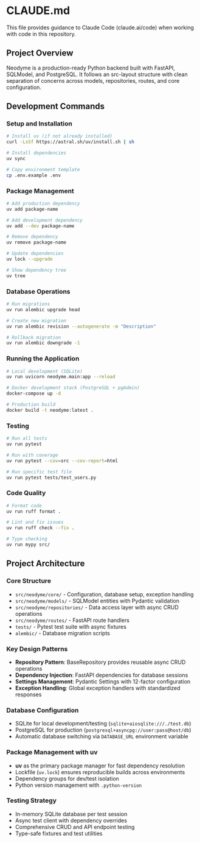 # CLAUDE.md

This file provides guidance to Claude Code (claude.ai/code) when working with code in this repository.

## Project Overview

Neodyme is a production-ready Python backend built with FastAPI, SQLModel, and PostgreSQL. It follows an src-layout structure with clean separation of concerns across models, repositories, routes, and core configuration.

## Development Commands

### Setup and Installation
```bash
# Install uv (if not already installed)
curl -LsSf https://astral.sh/uv/install.sh | sh

# Install dependencies
uv sync

# Copy environment template
cp .env.example .env
```

### Package Management
```bash
# Add production dependency
uv add package-name

# Add development dependency
uv add --dev package-name

# Remove dependency
uv remove package-name

# Update dependencies
uv lock --upgrade

# Show dependency tree
uv tree
```

### Database Operations
```bash
# Run migrations
uv run alembic upgrade head

# Create new migration
uv run alembic revision --autogenerate -m "Description"

# Rollback migration
uv run alembic downgrade -1
```

### Running the Application
```bash
# Local development (SQLite)
uv run uvicorn neodyme.main:app --reload

# Docker development stack (PostgreSQL + pgAdmin)
docker-compose up -d

# Production build
docker build -t neodyme:latest .
```

### Testing
```bash
# Run all tests
uv run pytest

# Run with coverage
uv run pytest --cov=src --cov-report=html

# Run specific test file
uv run pytest tests/test_users.py
```

### Code Quality
```bash
# Format code
uv run ruff format .

# Lint and fix issues
uv run ruff check --fix .

# Type checking
uv run mypy src/
```

## Project Architecture

### Core Structure
- `src/neodyme/core/` - Configuration, database setup, exception handling
- `src/neodyme/models/` - SQLModel entities with Pydantic validation
- `src/neodyme/repositories/` - Data access layer with async CRUD operations
- `src/neodyme/routes/` - FastAPI route handlers
- `tests/` - Pytest test suite with async fixtures
- `alembic/` - Database migration scripts

### Key Design Patterns
- **Repository Pattern**: BaseRepository provides reusable async CRUD operations
- **Dependency Injection**: FastAPI dependencies for database sessions
- **Settings Management**: Pydantic Settings with 12-factor configuration
- **Exception Handling**: Global exception handlers with standardized responses

### Database Configuration
- SQLite for local development/testing (`sqlite+aiosqlite:///./test.db`)
- PostgreSQL for production (`postgresql+asyncpg://user:pass@host/db`)
- Automatic database switching via `DATABASE_URL` environment variable

### Package Management with uv
- **uv** as the primary package manager for fast dependency resolution
- Lockfile (`uv.lock`) ensures reproducible builds across environments
- Dependency groups for dev/test isolation
- Python version management with `.python-version`

### Testing Strategy
- In-memory SQLite database per test session
- Async test client with dependency overrides
- Comprehensive CRUD and API endpoint testing
- Type-safe fixtures and test utilities